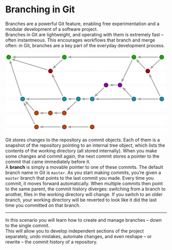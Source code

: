 # Branching in Git

Branches are a powerful Git feature, enabling free experimentation and a modular development of a software project.  
Branches in Git are lightweight, and operating with them is extremely fast – often instantneous. This encourages workflows that branch and merge often: in Git, branches are a key part of the everyday development process.  

![](./assets/branch_nonames.png)

Git stores changes to the repository as commit objects. Each of them is a snapshot of the repository pointing to an internal tree object, which lists the contents of the working directory (all stored internally). When you make some changes and commit again, the next commit stores a pointer to the commit that came immediately before it.  
A **branch** is simply a movable pointer to one of these commits. The default branch name in Git is `master`. As you start making commits, you’re given a `master` branch that points to the last commit you made. Every time you commit, it moves forward automatically. When multiple commits then point to the same parent, the commit history diverges: switching from a branch to another, files in the working directory will change. If you switch to an older branch, your working directory will be reverted to look like it did the last time you committed on that branch.

---

In this scenario you will learn how to create and manage branches – down to the single commit.  
This will allow you to develop independent sections of the project separately, undo mistakes, automate changes, and even reshape – or rewrite – the commit history of a repository.
